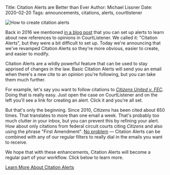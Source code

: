Title: Citation Alerts are Better than Ever
Author: Michael Lissner
Date: 2020-02-20
Tags: announcements, citations, alerts, courtlistener

<div class="right-image">
    <img src="{static}/images/citizens-citation-alert.png"
         alt="How to create citation alerts"
         class="img-responsive border">
</div>

Back in 2016 we mentioned [in a blog post][cite-search] that you can set up alerts to learn about new references to opinions in CourtListener. We called it: "Citation Alerts", but they were a bit difficult to set up. Today we're announcing that we've revamped Citation Alerts so they're more obvious, easier to create, and easier to modify. 

Citation Alerts are a wildly powerful feature that can be used to stay apprised of changes in the law. Basic Citation Alerts will send you an email when there's a new cite to an opinion you're following, but you can take them much further.

For example, let's say you want to follow citations to [*Citizens United v. FEC*][citizens]. Doing that is really easy. Just open the case on CourtListener and on the left you'll see a link for creating an alert. Click it and you're all set.

But that's only the beginning. Since 2010, *Citizens* has been cited about 650 times. That translates to more than one email a week. That's probably too much clutter in your inbox, but you can prevent this by refining your alert. How about only citations from federal circuit courts citing *Citizens* and also using the phrase "First Amendment". [No problem][1a] &mdash; Citation Alerts can be combined with any of our regular filters to really dial in the emails you want to receive.

We hope that with these enhancements, Citation Alerts will become a regular part of your workflow. Click below to learn more.

<a href="https://www.courtlistener.com/help/alerts/#citation-alerts" class="btn btn-primary btn-lg">Learn More About Citation Alerts</a>

[cite-search]: {filename}/citation-searching.md 
[citizens]: https://www.courtlistener.com/opinion/1741/citizens-united-v-federal-election-comn/
[1a]: https://www.courtlistener.com/?q=cites%3A(1741)%20%22first%20amendment%22&type=o&order_by=score%20desc&stat_Precedential=on&court=scotus%20ca1%20ca2%20ca3%20ca4%20ca5%20ca6%20ca7%20ca8%20ca9%20ca10%20ca11%20cadc%20cafc
